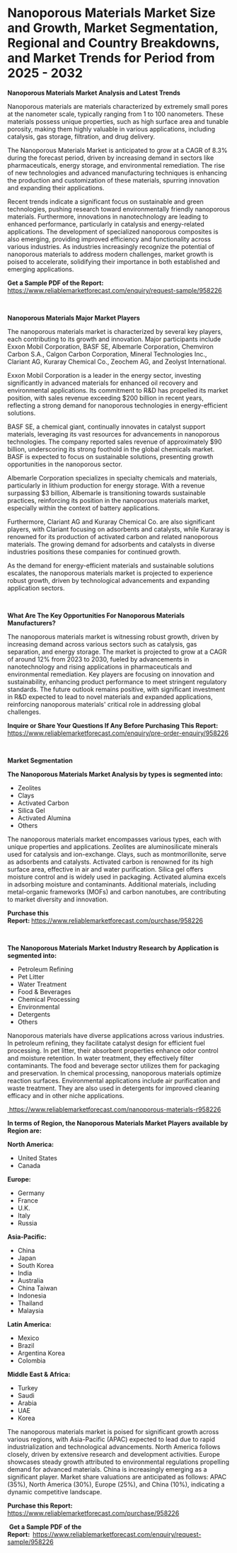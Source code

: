 <p><h1>Nanoporous Materials Market Size and Growth, Market Segmentation, Regional and Country Breakdowns, and Market Trends for Period from 2025 -  2032</h1></p><p><strong>Nanoporous Materials Market Analysis and Latest Trends</strong></p>
<p><p>Nanoporous materials are materials characterized by extremely small pores at the nanometer scale, typically ranging from 1 to 100 nanometers. These materials possess unique properties, such as high surface area and tunable porosity, making them highly valuable in various applications, including catalysis, gas storage, filtration, and drug delivery. </p><p>The Nanoporous Materials Market is anticipated to grow at a CAGR of 8.3% during the forecast period, driven by increasing demand in sectors like pharmaceuticals, energy storage, and environmental remediation. The rise of new technologies and advanced manufacturing techniques is enhancing the production and customization of these materials, spurring innovation and expanding their applications. </p><p>Recent trends indicate a significant focus on sustainable and green technologies, pushing research toward environmentally friendly nanoporous materials. Furthermore, innovations in nanotechnology are leading to enhanced performance, particularly in catalysis and energy-related applications. The development of specialized nanoporous composites is also emerging, providing improved efficiency and functionality across various industries. As industries increasingly recognize the potential of nanoporous materials to address modern challenges, market growth is poised to accelerate, solidifying their importance in both established and emerging applications.</p></p>
<p><strong>Get a Sample PDF of the Report:&nbsp;</strong> <a href="https://www.reliablemarketforecast.com/enquiry/request-sample/958226?utm_campaign=3575&utm_medium=2&utm_source=Github&utm_content=ia&utm_term=17042025&utm_id=nanoporous-materials">https://www.reliablemarketforecast.com/enquiry/request-sample/958226</a></p>
<p>&nbsp;</p>
<p><strong>Nanoporous Materials Major Market Players</strong></p>
<p><p>The nanoporous materials market is characterized by several key players, each contributing to its growth and innovation. Major participants include Exxon Mobil Corporation, BASF SE, Albemarle Corporation, Chemviron Carbon S.A., Calgon Carbon Corporation, Mineral Technologies Inc., Clariant AG, Kuraray Chemical Co., Zeochem AG, and Zeolyst International.</p><p>Exxon Mobil Corporation is a leader in the energy sector, investing significantly in advanced materials for enhanced oil recovery and environmental applications. Its commitment to R&D has propelled its market position, with sales revenue exceeding $200 billion in recent years, reflecting a strong demand for nanoporous technologies in energy-efficient solutions.</p><p>BASF SE, a chemical giant, continually innovates in catalyst support materials, leveraging its vast resources for advancements in nanoporous technologies. The company reported sales revenue of approximately $90 billion, underscoring its strong foothold in the global chemicals market. BASF is expected to focus on sustainable solutions, presenting growth opportunities in the nanoporous sector.</p><p>Albemarle Corporation specializes in specialty chemicals and materials, particularly in lithium production for energy storage. With a revenue surpassing $3 billion, Albemarle is transitioning towards sustainable practices, reinforcing its position in the nanoporous materials market, especially within the context of battery applications.</p><p>Furthermore, Clariant AG and Kuraray Chemical Co. are also significant players, with Clariant focusing on adsorbents and catalysts, while Kuraray is renowned for its production of activated carbon and related nanoporous materials. The growing demand for adsorbents and catalysts in diverse industries positions these companies for continued growth. </p><p>As the demand for energy-efficient materials and sustainable solutions escalates, the nanoporous materials market is projected to experience robust growth, driven by technological advancements and expanding application sectors.</p></p>
<p>&nbsp;</p>
<p><strong>What Are The Key Opportunities For Nanoporous Materials Manufacturers?</strong></p>
<p><p>The nanoporous materials market is witnessing robust growth, driven by increasing demand across various sectors such as catalysis, gas separation, and energy storage. The market is projected to grow at a CAGR of around 12% from 2023 to 2030, fueled by advancements in nanotechnology and rising applications in pharmaceuticals and environmental remediation. Key players are focusing on innovation and sustainability, enhancing product performance to meet stringent regulatory standards. The future outlook remains positive, with significant investment in R&D expected to lead to novel materials and expanded applications, reinforcing nanoporous materials' critical role in addressing global challenges.</p></p>
<p><strong>Inquire or Share Your Questions If Any Before Purchasing This Report:</strong> <a href="https://www.reliablemarketforecast.com/enquiry/pre-order-enquiry/958226?utm_campaign=3575&utm_medium=2&utm_source=Github&utm_content=ia&utm_term=17042025&utm_id=nanoporous-materials">https://www.reliablemarketforecast.com/enquiry/pre-order-enquiry/958226</a></p>
<p>&nbsp;</p>
<p><strong>Market Segmentation</strong></p>
<p><strong>The Nanoporous Materials Market Analysis by types is segmented into:</strong></p>
<p><ul><li>Zeolites</li><li>Clays</li><li>Activated Carbon</li><li>Silica Gel</li><li>Activated Alumina</li><li>Others</li></ul></p>
<p><p>The nanoporous materials market encompasses various types, each with unique properties and applications. Zeolites are aluminosilicate minerals used for catalysis and ion-exchange. Clays, such as montmorillonite, serve as adsorbents and catalysts. Activated carbon is renowned for its high surface area, effective in air and water purification. Silica gel offers moisture control and is widely used in packaging. Activated alumina excels in adsorbing moisture and contaminants. Additional materials, including metal-organic frameworks (MOFs) and carbon nanotubes, are contributing to market diversity and innovation.</p></p>
<p><strong>Purchase this Report:&nbsp;</strong><a href="https://www.reliablemarketforecast.com/purchase/958226?utm_campaign=3575&utm_medium=2&utm_source=Github&utm_content=ia&utm_term=17042025&utm_id=nanoporous-materials">https://www.reliablemarketforecast.com/purchase/958226</a></p>
<p>&nbsp;</p>
<p><strong>The Nanoporous Materials Market Industry Research by Application is segmented into:</strong></p>
<p><ul><li>Petroleum Refining</li><li>Pet Litter</li><li>Water Treatment</li><li>Food & Beverages</li><li>Chemical Processing</li><li>Environmental</li><li>Detergents</li><li>Others</li></ul></p>
<p><p>Nanoporous materials have diverse applications across various industries. In petroleum refining, they facilitate catalyst design for efficient fuel processing. In pet litter, their absorbent properties enhance odor control and moisture retention. In water treatment, they effectively filter contaminants. The food and beverage sector utilizes them for packaging and preservation. In chemical processing, nanoporous materials optimize reaction surfaces. Environmental applications include air purification and waste treatment. They are also used in detergents for improved cleaning efficacy and in other niche applications.</p></p>
<p><a href="https://www.reliablemarketforecast.com/nanoporous-materials-r958226?utm_campaign=3575&utm_medium=2&utm_source=Github&utm_content=ia&utm_term=17042025&utm_id=nanoporous-materials">&nbsp;https://www.reliablemarketforecast.com/nanoporous-materials-r958226</a></p>
<p><strong>In terms of Region, the Nanoporous Materials Market Players available by Region are:</strong></p>
<p>
    <p> <strong> North America: </strong>
        <ul>
            <li>United States</li>
            <li>Canada</li>
        </ul>
        </p> 
    <p> <strong> Europe: </strong>
        <ul>
            <li>Germany</li>
            <li>France</li>
            <li>U.K.</li>
            <li>Italy</li>
            <li>Russia</li>
        </ul>
        </p> 
    <p> <strong> Asia-Pacific: </strong>
        <ul>
            <li>China</li>
            <li>Japan</li>
            <li>South Korea</li>
            <li>India</li>
            <li>Australia</li>
            <li>China Taiwan</li>
            <li>Indonesia</li>
            <li>Thailand</li>
            <li>Malaysia</li>
        </ul>
        </p> 
    <p> <strong> Latin America: </strong>
        <ul>
            <li>Mexico</li>
            <li>Brazil</li>
            <li>Argentina Korea</li>
            <li>Colombia</li>
        </ul>
        </p> 
    <p> <strong> Middle East & Africa: </strong>
        <ul>
            <li>Turkey</li>
            <li>Saudi</li>
            <li>Arabia</li>
            <li>UAE</li>
            <li>Korea</li>
        </ul>
    </p>
    </p>
<p><p>The nanoporous materials market is poised for significant growth across various regions, with Asia-Pacific (APAC) expected to lead due to rapid industrialization and technological advancements. North America follows closely, driven by extensive research and development activities. Europe showcases steady growth attributed to environmental regulations propelling demand for advanced materials. China is increasingly emerging as a significant player. Market share valuations are anticipated as follows: APAC (35%), North America (30%), Europe (25%), and China (10%), indicating a dynamic competitive landscape.</p></p>
<p><strong>Purchase this Report: </strong><a href="https://www.reliablemarketforecast.com/purchase/958226?utm_campaign=3575&utm_medium=2&utm_source=Github&utm_content=ia&utm_term=17042025&utm_id=nanoporous-materials">https://www.reliablemarketforecast.com/purchase/958226</a></p>
<p>&nbsp;<strong>Get a Sample PDF of the Report:&nbsp;&nbsp;</strong><a href="https://www.reliablemarketforecast.com/enquiry/request-sample/958226?utm_campaign=3575&utm_medium=2&utm_source=Github&utm_content=ia&utm_term=17042025&utm_id=nanoporous-materials">https://www.reliablemarketforecast.com/enquiry/request-sample/958226</a></p>
<p><strong></strong></p>
<p><p></p><p></p><p></p></p>